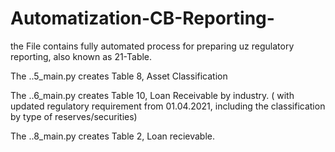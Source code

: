# Automatization-CB-Reporting-
the File contains fully automated process for preparing  uz regulatory reporting, also known as 21-Table. 

The ..5_main.py creates Table 8, Asset Classification 

The ..6_main.py creates Table 10, Loan Receivable by industry. ( with updated regulatory requirement from 01.04.2021, including the classification by type of reserves/securities)

 The ..8_main.py creates Table 2, Loan recievable.   
